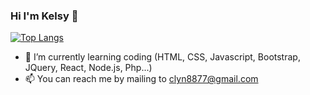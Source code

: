### Hi I'm Kelsy 👋

[![Top Langs](https://github-readme-stats.vercel.app/api/top-langs/?username=Kelsyyy&layout=compact)](https://github.com/anuraghazra/github-readme-stats)


- 💪 I’m currently learning coding (HTML, CSS, Javascript, Bootstrap, JQuery, React, Node.js, Php...)
- 📫 You can reach me by mailing to <clyn8877@gmail.com>
<!--
**Kelsyyy/Kelsyyy** is a ✨ _special_ ✨ repository because its `README.md` (this file) appears on your GitHub profile.

Here are some ideas to get you started:

- 🔭 I’m currently working on ...
- 🌱 I’m currently learning ...
- 👯 I’m looking to collaborate on ...
- 🤔 I’m looking for help with ...
- 💬 Ask me about ...
- 📫 How to reach me: ...
- 😄 Pronouns: ...
- ⚡ Fun fact: ...
-->
